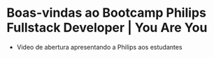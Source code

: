 # Boas-vindas ao Bootcamp Philips Fullstack Developer | You Are You

- Video de abertura apresentando a Philips aos estudantes